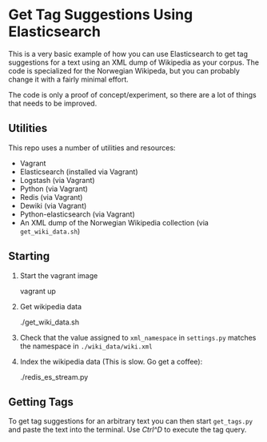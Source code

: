Get Tag Suggestions Using Elasticsearch
=============

This is a very basic example of how you can use Elasticsearch to get tag
suggestions for a text using an XML dump of Wikipedia as your corpus. The code
is specialized for the Norwegian Wikipeda, but you can probably change it with
a fairly minimal effort. 

The code is only a proof of concept/experiment, so there are a lot of things
that needs to be improved.


Utilities
-----------
This repo uses a number of utilities and resources:

 - Vagrant
 - Elasticsearch (installed via Vagrant)
 - Logstash (via Vagrant)
 - Python (via Vagrant)
 - Redis (via Vagrant)
 - Dewiki (via Vagrant)
 - Python-elasticsearch (via Vagrant)
 - An XML dump of the Norwegian Wikipedia collection (via ``get_wiki_data.sh``)


Starting
-----------
1. Start the vagrant image

    vagrant up

2. Get wikipedia data

    ./get_wiki_data.sh

4. Check that the value assigned to ``xml_namespace`` in ``settings.py``
   matches the namespace in ``./wiki_data/wiki.xml``

3. Index the wikipedia data (This is slow. Go get a coffee):

    ./redis_es_stream.py


Getting Tags
-----------
To get tag suggestions for an arbitrary text you can then start ``get_tags.py``
and paste the text into the terminal. Use *Ctrl^D* to execute the tag query.

